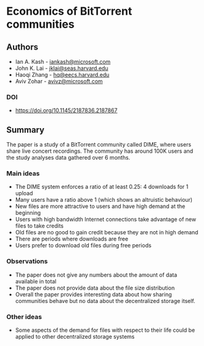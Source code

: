 # Economics of BitTorrent communities

## Authors

- Ian A. Kash - iankash@microsoft.com
- John K. Lai - jklai@seas.harvard.edu
- Haoqi Zhang - hq@eecs.harvard.edu
- Aviv Zohar - avivz@microsoft.com

### DOI

- https://doi.org/10.1145/2187836.2187867

## Summary

The paper is a study of a BitTorrent community called DIME, where users share live concert recordings. The community has around 100K users and the study analyses data gathered over 6 months.

### Main ideas

 * The DIME system enforces a ratio of at least 0.25: 4 downloads for 1 upload
 * Many users have a ratio above 1 (which shows an altruistic behaviour)
 * New files are more attractive to users and have high demand at the beginning
 * Users with high bandwidth Internet connections take advantage of new files to take credits
 * Old files are no good to gain credit because they are not in high demand
 * There are periods where downloads are free
 * Users prefer to download old files during free periods

### Observations

 * The paper does not give any numbers about the amount of data available in total
 * The paper does not provide data about the file size distribution
 * Overall the paper provides interesting data about how sharing communities behave but no data about the decentralized storage itself.
 
### Other ideas

 * Some aspects of the demand for files with respect to their life could be applied to other decentralized storage systems 

 
